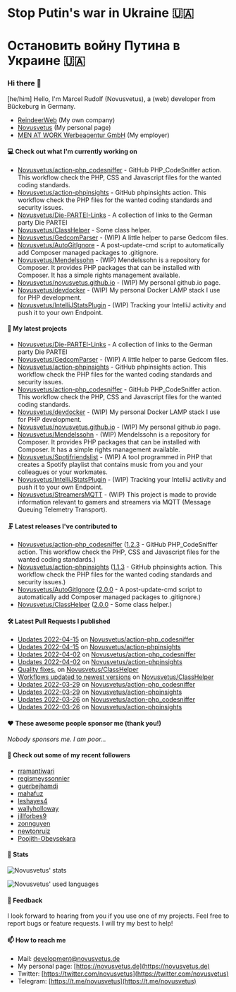 # Stop Putin's war in Ukraine 🇺🇦
# Остановить войну Путина в Украине 🇺🇦

### Hi there 👋

[he/him]
Hello, I'm Marcel Rudolf (Novusvetus), a (web) developer from Bückeburg in Germany.

* [ReindeerWeb](https://reindeer-web.de) (My own company)
* [Novusvetus](https://novusvetus.de) (My personal page)
* [MEN AT WORK Werbeagentur GmbH](https://www.men-at-work.de/) (My employer)

#### 💻 Check out what I'm currently working on

- [Novusvetus/action-php_codesniffer](https://github.com/Novusvetus/action-php_codesniffer) - GitHub PHP_CodeSniffer action. This workflow check the PHP, CSS and Javascript files for the wanted coding standards.
- [Novusvetus/action-phpinsights](https://github.com/Novusvetus/action-phpinsights) - GitHub phpinsights action. This workflow check the PHP files for the wanted coding standards and security issues.
- [Novusvetus/Die-PARTEI-Links](https://github.com/Novusvetus/Die-PARTEI-Links) - A collection of links to the German party Die PARTEI
- [Novusvetus/ClassHelper](https://github.com/Novusvetus/ClassHelper) - Some class helper.
- [Novusvetus/GedcomParser](https://github.com/Novusvetus/GedcomParser) - (WIP) A little helper to parse Gedcom files.
- [Novusvetus/AutoGitIgnore](https://github.com/Novusvetus/AutoGitIgnore) - A post-update-cmd script to automatically add Composer managed packages to .gitignore.
- [Novusvetus/Mendelssohn](https://github.com/Novusvetus/Mendelssohn) - (WIP) Mendelssohn is a repository for Composer. It provides PHP packages that can be installed with Composer. It has a simple rights management available.
- [Novusvetus/novusvetus.github.io](https://github.com/Novusvetus/novusvetus.github.io) - (WIP) My personal github.io page.
- [Novusvetus/devdocker](https://github.com/Novusvetus/devdocker) - (WIP) My personal Docker LAMP stack I use for PHP development.
- [Novusvetus/IntelliJStatsPlugin](https://github.com/Novusvetus/IntelliJStatsPlugin) - (WIP) Tracking your IntelliJ activity and push it to your own Endpoint.

#### 🐣 My latest projects

- [Novusvetus/Die-PARTEI-Links](https://github.com/Novusvetus/Die-PARTEI-Links) - A collection of links to the German party Die PARTEI
- [Novusvetus/GedcomParser](https://github.com/Novusvetus/GedcomParser) - (WIP) A little helper to parse Gedcom files.
- [Novusvetus/action-phpinsights](https://github.com/Novusvetus/action-phpinsights) - GitHub phpinsights action. This workflow check the PHP files for the wanted coding standards and security issues.
- [Novusvetus/action-php_codesniffer](https://github.com/Novusvetus/action-php_codesniffer) - GitHub PHP_CodeSniffer action. This workflow check the PHP, CSS and Javascript files for the wanted coding standards.
- [Novusvetus/devdocker](https://github.com/Novusvetus/devdocker) - (WIP) My personal Docker LAMP stack I use for PHP development.
- [Novusvetus/novusvetus.github.io](https://github.com/Novusvetus/novusvetus.github.io) - (WIP) My personal github.io page.
- [Novusvetus/Mendelssohn](https://github.com/Novusvetus/Mendelssohn) - (WIP) Mendelssohn is a repository for Composer. It provides PHP packages that can be installed with Composer. It has a simple rights management available.
- [Novusvetus/Spotifriendslist](https://github.com/Novusvetus/Spotifriendslist) - (WIP) A tool programmed in PHP that creates a Spotify playlist that contains music from you and your colleagues or your workmates.
- [Novusvetus/IntelliJStatsPlugin](https://github.com/Novusvetus/IntelliJStatsPlugin) - (WIP) Tracking your IntelliJ activity and push it to your own Endpoint.
- [Novusvetus/StreamersMQTT](https://github.com/Novusvetus/StreamersMQTT) - (WIP) This project is made to provide information relevant to gamers and streamers via MQTT (Message Queuing Telemetry Transport).

#### 🗜 Latest releases I've contributed to

- [Novusvetus/action-php_codesniffer](https://github.com/Novusvetus/action-php_codesniffer) ([1.2.3](https://github.com/Novusvetus/action-php_codesniffer/releases/tag/1.2.3) - GitHub PHP_CodeSniffer action. This workflow check the PHP, CSS and Javascript files for the wanted coding standards.)
- [Novusvetus/action-phpinsights](https://github.com/Novusvetus/action-phpinsights) ([1.1.3](https://github.com/Novusvetus/action-phpinsights/releases/tag/1.1.3) - GitHub phpinsights action. This workflow check the PHP files for the wanted coding standards and security issues.)
- [Novusvetus/AutoGitIgnore](https://github.com/Novusvetus/AutoGitIgnore) ([2.0.0](https://github.com/Novusvetus/AutoGitIgnore/releases/tag/2.0.0) - A post-update-cmd script to automatically add Composer managed packages to .gitignore.)
- [Novusvetus/ClassHelper](https://github.com/Novusvetus/ClassHelper) ([2.0.0](https://github.com/Novusvetus/ClassHelper/releases/tag/2.0.0) - Some class helper.)

#### 🛠 Latest Pull Requests I published

- [Updates 2022-04-15](https://github.com/Novusvetus/action-php_codesniffer/pull/209) on [Novusvetus/action-php_codesniffer](https://github.com/Novusvetus/action-php_codesniffer)
- [Updates 2022-04-15](https://github.com/Novusvetus/action-phpinsights/pull/154) on [Novusvetus/action-phpinsights](https://github.com/Novusvetus/action-phpinsights)
- [Updates 2022-04-02](https://github.com/Novusvetus/action-php_codesniffer/pull/200) on [Novusvetus/action-php_codesniffer](https://github.com/Novusvetus/action-php_codesniffer)
- [Updates 2022-04-02](https://github.com/Novusvetus/action-phpinsights/pull/145) on [Novusvetus/action-phpinsights](https://github.com/Novusvetus/action-phpinsights)
- [Quality fixes.](https://github.com/Novusvetus/ClassHelper/pull/15) on [Novusvetus/ClassHelper](https://github.com/Novusvetus/ClassHelper)
- [Workflows updated to newest versions](https://github.com/Novusvetus/ClassHelper/pull/14) on [Novusvetus/ClassHelper](https://github.com/Novusvetus/ClassHelper)
- [Updates 2022-03-29](https://github.com/Novusvetus/action-php_codesniffer/pull/198) on [Novusvetus/action-php_codesniffer](https://github.com/Novusvetus/action-php_codesniffer)
- [Updates 2022-03-29](https://github.com/Novusvetus/action-phpinsights/pull/143) on [Novusvetus/action-phpinsights](https://github.com/Novusvetus/action-phpinsights)
- [Updates 2022-03-26](https://github.com/Novusvetus/action-php_codesniffer/pull/196) on [Novusvetus/action-php_codesniffer](https://github.com/Novusvetus/action-php_codesniffer)
- [Updates 2022-03-26](https://github.com/Novusvetus/action-phpinsights/pull/141) on [Novusvetus/action-phpinsights](https://github.com/Novusvetus/action-phpinsights)

#### ❤️ These awesome people sponsor me (thank you!)

_Nobody sponsors me. I am poor..._

#### 👯 Check out some of my recent followers

- [rramantiwari](https://github.com/rramantiwari)
- [regismeyssonnier](https://github.com/regismeyssonnier)
- [guerbejhamdi](https://github.com/guerbejhamdi)
- [mahafuz](https://github.com/mahafuz)
- [leshayes4](https://github.com/leshayes4)
- [wallyholloway](https://github.com/wallyholloway)
- [jillforbes9](https://github.com/jillforbes9)
- [zonnguyen](https://github.com/zonnguyen)
- [newtonruiz](https://github.com/newtonruiz)
- [Poojith-Obeysekara](https://github.com/Poojith-Obeysekara)

#### 🎢 Stats

![Novusvetus' stats](https://github-readme-stats.vercel.app/api?username=novusvetus&show_icons=true&count_private=true)

![Novusvetus' used languages](https://github-readme-stats.vercel.app/api/top-langs?username=novusvetus&layout=compact)

#### 💬 Feedback
I look forward to hearing from you if you use one of my projects. Feel free to report bugs or feature requests.
I will try my best to help!

#### 📫 How to reach me

- Mail: [development@novusvetus.de](mailto:development@novusvetus.de)
- My personal page: [https://novusvetus.de](https://novusvetus.de)
- Twitter: [https://twitter.com/novusvetus](https://twitter.com/novusvetus)
- Telegram: [https://t.me/novusvetus](https://t.me/novusvetus)

